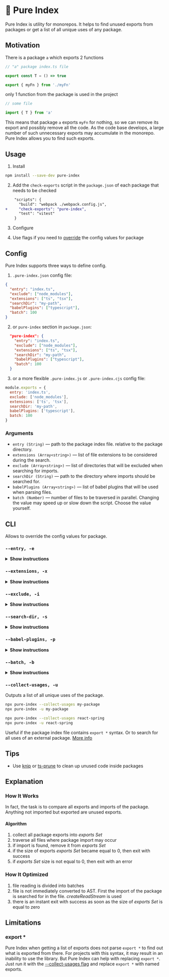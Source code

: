 # 🌿 Pure Index

Pure Index is utility for monorepos. It helps to find unused exports from packages or get a list of all unique uses of any package.

## Motivation

There is a package `a` which exports 2 functions

```ts
// "a" package index.ts file

export const T = () => true

export { myFn } from './myFn'
```

only 1 function from the package is used in the project

```ts
// some file

import { T } from 'a'
```

This means that package `a` exports `myFn` for nothing, so we can remove its export and possibly remove all the code.
As the code base develops, a large number of such unnecessary exports may accumulate in the monorepo. Pure Index allows you to find such exports.

## Usage

1. Install

```sh
npm install --save-dev pure-index
```

2. Add the `check-exports` script in the `package.json` of each package that needs to be checked

```diff
    "scripts": {
      "build": "webpack ./webpack.config.js",
+     "check-exports": "pure-index",
      "test": "vitest"
    }
```

3. Configure

4. Use flags if you need to [override](#cli) the config values for package

## Config

Pure Index supports three ways to define config.

1. `.pure-index.json` config file:

```json
{
  "entry": "index.ts",
  "exclude": ["node_modules"],
  "extensions": ["ts", "tsx"],
  "searchDir": "my-path",
  "babelPlugins": ["typescript"],
  "batch": 100
}
```

2. or `pure-index` section in `package.json`:

```json
  "pure-index": {
    "entry": "index.ts",
    "exclude": ["node_modules"],
    "extensions": ["ts", "tsx"],
    "searchDir": "my-path",
    "babelPlugins": ["typescript"],
    "batch": 100
  }
```

3. or a more flexible `.pure-index.js` or `.pure-index.cjs` config file:

```js
module.exports = {
  entry: 'index.ts',
  exclude: ['node_modules'],
  extensions: ['ts', 'tsx'],
  searchDir: 'my-path',
  babelPlugins: ['typescript'],
  batch: 100
}
```

### Arguments

- `entry (String)` — path to the package index file. relative to the package directory.
- `extensions (Array<string>)` — list of file extensions to be considered during the search.
- `exclude (Array<string>)` — list of directories that will be excluded when searching for imports.
- `searchDir (String)` — path to the directory where imports should be searched for.
- `babelPlugins (Array<string>)` — list of babel plugins that will be used when parsing files.
- `batch (Number)` — number of files to be traversed in parallel. Changing the value may speed up or slow down the script. Choose the value yourself.

## CLI

Allows to override the config values for package.

### `--entry, -e`

<details><summary><b>Show instructions</b></summary>

```diff
    "scripts": {
      "build": "webpack ./webpack.config.js",
-     "check-exports": "pure-index",
+     "check-exports": "pure-index --entry ./src/index.ts",
      "test": "vitest"
    }
```

</details>

### `--extensions, -x`

<details><summary><b>Show instructions</b></summary>

```diff
    "scripts": {
      "build": "webpack ./webpack.config.js",
-     "check-exports": "pure-index",
+     "check-exports": "pure-index --extensions js,jsx,ts,tsx",
      "test": "vitest"
    }
```

</details>

### `--exclude, -i`

<details><summary><b>Show instructions</b></summary>

```diff
    "scripts": {
      "build": "webpack ./webpack.config.js",
-     "check-exports": "pure-index",
+     "check-exports": "pure-index --exclude .cache,www/assets",
      "test": "vitest"
    }
```

</details>

### `--search-dir, -s`

<details><summary><b>Show instructions</b></summary>

```diff
    "scripts": {
      "build": "webpack ./webpack.config.js",
-     "check-exports": "pure-index",
+     "check-exports": "pure-index --search-dir /Users/user/another-repo",
      "test": "vitest"
    }
```

</details>

### `--babel-plugins, -p`

<details><summary><b>Show instructions</b></summary>

```diff
    "scripts": {
      "build": "webpack ./webpack.config.js",
-     "check-exports": "pure-index",
+     "check-exports": "pure-index --babel-plugins typescript,classPrivateProperties",
      "test": "vitest"
    }
```

</details>

### `--batch, -b`

<details><summary><b>Show instructions</b></summary>

```diff
    "scripts": {
      "build": "webpack ./webpack.config.js",
-     "check-exports": "pure-index",
+     "check-exports": "pure-index --batch 500",
      "test": "vitest"
    }
```

</details>

### `--collect-usages, -u`

Outputs a list of all unique uses of the package.

```sh
npx pure-index --collect-usages my-package
npx pure-index -u my-package

npx pure-index --collect-usages react-spring
npx pure-index -u react-spring
```

Useful if the package index file contains `export *` syntax. Or to search for all uses of an external package. [More info](#export-)

## Tips

- Use [knip](https://github.com/webpro/knip) or [ts-prune](https://github.com/nadeesha/ts-prune) to clean up unused code inside packages

## Explanation

### How It Works

In fact, the task is to compare all exports and imports of the package. Anything not imported but exported are unused exports.

#### Algorithm

1. collect all package exports into _exports Set_
2. traverse all files where package import may occur
3. if import is found, remove it from _exports Set_
4. if the size of exports _exports Set_ became equal to 0, then exit with success
5. if _exports Set_ size is not equal to 0, then exit with an error

### How It Optimized

1. file reading is divided into batches
2. file is not immediately converted to AST. First the import of the package is searched for in the file. _createReadStream_ is used
3. there is an instant exit with success as soon as the size of _exports Set_ is equal to zero

## Limitations

### export \*

Pure Index when getting a list of exports does not parse `export *` to find out what is exported from there. For projects with this syntax, it may result in an inability to use the library. But Pure Index can help with replacing `export *`. Just run it with the [--collect-usages flag](#--collect-usages--u) and replace `export *` with named exports.
